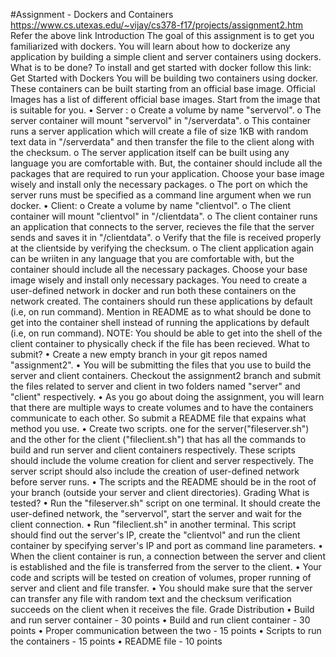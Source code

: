 #Assignment  - Dockers and Containers
https://www.cs.utexas.edu/~vijay/cs378-f17/projects/assignment2.htm
Refer the above link
Introduction
The goal of this assignment is to get you familiarized with dockers. You will learn about how to dockerize any application by building a simple client and server containers using dockers.
What is to be done?
To install and get started with docker follow this link: Get Started with Dockers
You will be building two containers using docker. These containers can be built starting from an official base image. Official Images has a list of different official base images. Start from the image that is suitable for you.
•	Server :
o	Create a volume by name "servervol".
o	The server container will mount "servervol" in "/serverdata".
o	This container runs a server application which will create a file of size 1KB with random text data in "/serverdata" and then transfer the file to the client along with the checksum.
o	The server application itself can be built using any language you are comfortable with. But, the container should include all the packages that are required to run your application. Choose your base image wisely and install only the necessary packages.
o	The port on which the server runs must be specified as a command line argument when we run docker.
•	Client:
o	Create a volume by name "clientvol".
o	The client container will mount "clientvol" in "/clientdata".
o	The client container runs an application that connects to the server, recieves the file that the server sends and saves it in "/clientdata".
o	Verify that the file is received properly at the clientside by verifying the checksum.
o	The client application again can be wriiten in any language that you are comfortable with, but the container should include all the necessary packages. Choose your base image wisely and install only necessary packages.
You need to create a user-defined network in docker and run both these containers on the network created. The containers should run these applications by default (i.e, on run command). Mention in README as to what should be done to get into the container shell instead of running the applications by default (i.e, on run command).
NOTE: You should be able to get into the shell of the client container to physically check if the file has been recieved.
What to submit?
•	Create a new empty branch in your git repos named "assignment2".
•	You will be submitting the files that you use to build the server and client containers. Checkout the assignment2 branch and submit the files related to server and client in two folders named "server" and "client" respectively.
•	As you go about doing the assignment, you will learn that there are multiple ways to create volumes and to have the containers communicate to each other. So submit a README file that expains what method you use.
•	Create two scripts. one for the server("fileserver.sh") and the other for the client ("fileclient.sh") that has all the commands to build and run server and client containers respectively. These scripts should include the volume creation for client and server respectively. The server script should also include the creation of user-defined network before server runs.
•	The scripts and the README should be in the root of your branch (outside your server and client directories).
Grading
What is tested?
•	Run the "fileserver.sh" script on one terminal. It should create the user-defined network, the "servervol", start the server and wait for the client connection.
•	Run "fileclient.sh" in another terminal. This script should find out the server's IP, create the "clientvol" and run the client container by specifying server's IP and port as command line parameters.
•	When the client container is run, a connection between the server and client is established and the file is transferred from the server to the client.
•	Your code and scripts will be tested on creation of volumes, proper running of server and client and file transfer.
•	You should make sure that the server can transfer any file with random text and the checksum verification succeeds on the client when it receives the file.
Grade Distribution
•	Build and run server container - 30 points
•	Build and run client container - 30 points
•	Proper communication between the two - 15 points
•	Scripts to run the containers - 15 points
•	README file - 10 points

